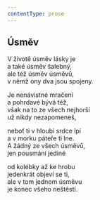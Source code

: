 ```yaml
---
contentType: prose
---
```


## Úsměv

V životě úsměv lásky je  
a také úsměv šalebný,  
ale též úsměv úsměvů,  
v němž ony dva jsou spojeny.

Je nenávistné mračení  
a pohrdavé bývá též,  
však na to ze všech nejhorší  
už nikdy nezapomeneš,

neboť ti v hloubi srdce lpí  
a v morku páteře ti lne.  
A žádný ze všech úsměvů,  
jen pousmání jediné

od kolébky až ke hrobu  
jedenkrát objeví se ti,  
ale v tom jednom úsměvu  
je konec všeho neštěstí.
